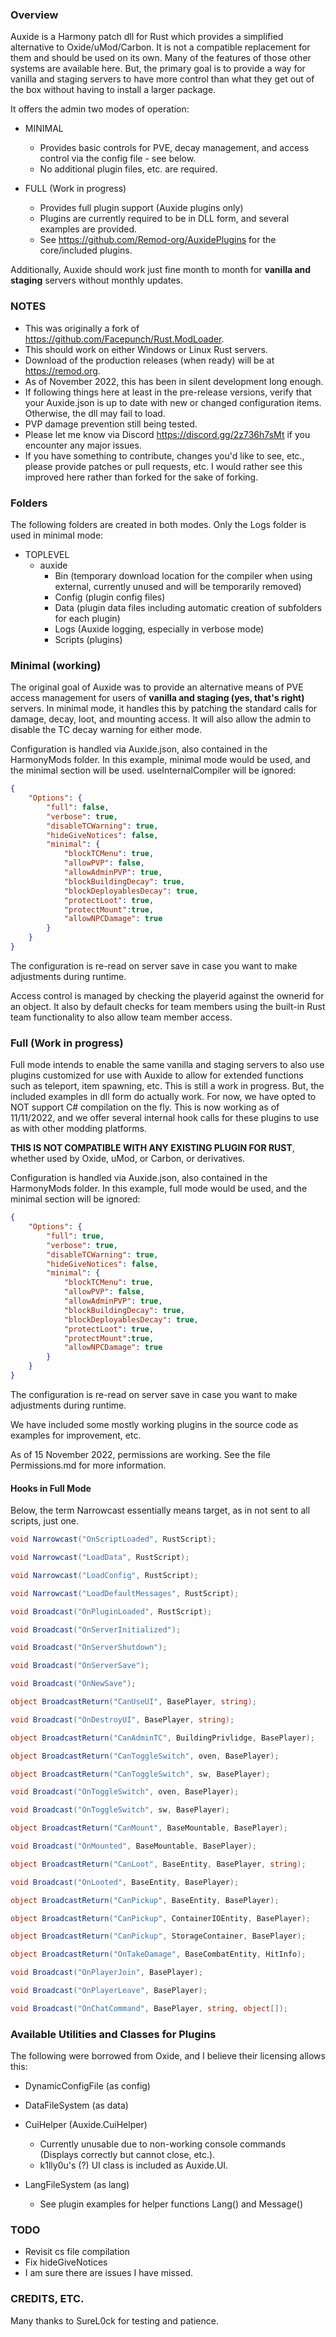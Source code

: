 ### Overview
Auxide is a Harmony patch dll for Rust which provides a simplified alternative to Oxide/uMod/Carbon.  It is not a compatible replacement for them and should be used on its own.  Many of the features of those other systems are available here.  But, the primary goal is to provide a way for vanilla and staging servers to have more control than what they get out of the box without having to install a larger package.

It offers the admin two modes of operation:

- MINIMAL
  - Provides basic controls for PVE, decay management, and access control via the config file - see below.
  - No additional plugin files, etc. are required.

- FULL (Work in progress)
  - Provides full plugin support (Auxide plugins only)
  - Plugins are currently required to be in DLL form, and several examples are provided.
  - See https://github.com/Remod-org/AuxidePlugins for the core/included plugins.

Additionally, Auxide should work just fine month to month for **vanilla and staging** servers without monthly updates.

### NOTES

- This was originally a fork of https://github.com/Facepunch/Rust.ModLoader.
- This should work on either Windows or Linux Rust servers.
- Download of the production releases (when ready) will be at https://remod.org.
- As of November 2022, this has been in silent development long enough.
- If following things here at least in the pre-release versions, verify that your Auxide.json is up to date with new or changed configuration items.  Otherwise, the dll may fail to load.
- PVP damage prevention still being tested.
- Please let me know via Discord https://discord.gg/2z736h7sMt if you encounter any major issues.
- If you have something to contribute, changes you'd like to see, etc., please provide patches or pull requests, etc.  I would rather see this improved here rather than forked for the sake of forking.

### Folders

The following folders are created in both modes.  Only the Logs folder is used in minimal mode:

- TOPLEVEL
  - auxide
    - Bin (temporary download location for the compiler when using external, currently unused and will be temporarily removed)
    - Config (plugin config files)
    - Data (plugin data files including automatic creation of subfolders for each plugin)
    - Logs (Auxide logging, especially in verbose mode)
    - Scripts (plugins)

### Minimal (working)

The original goal of Auxide was to provide an alternative means of PVE access management for users of **vanilla and staging (yes, that's right)** servers.  In minimal mode, it handles this by patching the standard calls for damage, decay, loot, and mounting access.  It will also allow the admin to disable the TC decay warning for either mode.

Configuration is handled via Auxide.json, also contained in the HarmonyMods folder.  In this example, minimal mode would be used, and the minimal section will be used. useInternalCompiler will be ignored:

```json
{
	"Options": {
		"full": false,
		"verbose": true,
		"disableTCWarning": true,
		"hideGiveNotices": false,
		"minimal": {
			"blockTCMenu": true,
			"allowPVP": false,
			"allowAdminPVP": true,
			"blockBuildingDecay": true,
			"blockDeployablesDecay": true,
			"protectLoot": true,
			"protectMount":true,
			"allowNPCDamage": true
		}
	}
}
```

The configuration is re-read on server save in case you want to make adjustments during runtime.

Access control is managed by checking the playerid against the ownerid for an object.  It also by default checks for team members using the built-in Rust team functionality to also allow team member access.

### Full (Work in progress)

Full mode intends to enable the same vanilla and staging servers to also use plugins customized for use with Auxide to allow for extended functions such as teleport, item spawning, etc.  This is still a work in progress.  But, the included examples in dll form do actually work.  For now, we have opted to NOT support C# compilation on the fly.  This is now working as of 11/11/2022, and we offer several internal hook calls for these plugins to use as with other modding platforms.

**THIS IS NOT COMPATIBLE WITH ANY EXISTING PLUGIN FOR RUST**, whether used by Oxide, uMod, or Carbon, or derivatives.

Configuration is handled via Auxide.json, also contained in the HarmonyMods folder.  In this example, full mode would be used, and the minimal section will be ignored:

```json
{
	"Options": {
		"full": true,
		"verbose": true,
		"disableTCWarning": true,
		"hideGiveNotices": false,
		"minimal": {
			"blockTCMenu": true,
			"allowPVP": false,
			"allowAdminPVP": true,
			"blockBuildingDecay": true,
			"blockDeployablesDecay": true,
			"protectLoot": true,
			"protectMount":true,
			"allowNPCDamage": true
		}
	}
}
```

The configuration is re-read on server save in case you want to make adjustments during runtime.

We have included some mostly working plugins in the source code as examples for improvement, etc.

As of 15 November 2022, permissions are working.  See the file Permissions.md for more information.

#### Hooks in Full Mode

Below, the term Narrowcast essentially means target, as in not sent to all scripts, just one.

```cs
void Narrowcast("OnScriptLoaded", RustScript);

void Narrowcast("LoadData", RustScript);

void Narrowcast("LoadConfig", RustScript);

void Narrowcast("LoadDefaultMessages", RustScript);

void Broadcast("OnPluginLoaded", RustScript);

void Broadcast("OnServerInitialized");

void Broadcast("OnServerShutdown");

void Broadcast("OnServerSave");

void Broadcast("OnNewSave");

object BroadcastReturn("CanUseUI", BasePlayer, string);

void Broadcast("OnDestroyUI", BasePlayer, string);

object BroadcastReturn("CanAdminTC", BuildingPrivlidge, BasePlayer);

object BroadcastReturn("CanToggleSwitch", oven, BasePlayer);

object BroadcastReturn("CanToggleSwitch", sw, BasePlayer);

void Broadcast("OnToggleSwitch", oven, BasePlayer);

void Broadcast("OnToggleSwitch", sw, BasePlayer);

object BroadcastReturn("CanMount", BaseMountable, BasePlayer);

void Broadcast("OnMounted", BaseMountable, BasePlayer);

object BroadcastReturn("CanLoot", BaseEntity, BasePlayer, string);

void Broadcast("OnLooted", BaseEntity, BasePlayer);

object BroadcastReturn("CanPickup", BaseEntity, BasePlayer);

object BroadcastReturn("CanPickup", ContainerIOEntity, BasePlayer);

object BroadcastReturn("CanPickup", StorageContainer, BasePlayer);

object BroadcastReturn("OnTakeDamage", BaseCombatEntity, HitInfo);

void Broadcast("OnPlayerJoin", BasePlayer);

void Broadcast("OnPlayerLeave", BasePlayer);

void Broadcast("OnChatCommand", BasePlayer, string, object[]);
```

### Available Utilities and Classes for Plugins

The following were borrowed from Oxide, and I believe their licensing allows this:
- DynamicConfigFile (as config)
- DataFileSystem (as data)
- CuiHelper (Auxide.CuiHelper)
  - Currently unusable due to non-working console commands (Displays correctly but cannot close, etc.).
  - k1lly0u's (?) UI class is included as Auxide.UI.

- LangFileSystem (as lang)
  - See plugin examples for helper functions Lang() and Message()

### TODO

- Revisit cs file compilation
- Fix hideGiveNotices
- I am sure there are issues I have missed.


### CREDITS, ETC.

Many thanks to SureL0ck for testing and patience.

